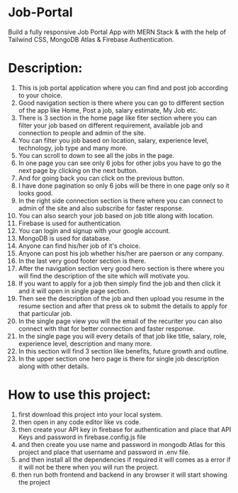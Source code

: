 # Job-Portal
Build a fully responsive Job Portal App with MERN Stack & with the help of  Tailwind CSS, MongoDB Atlas & Firebase Authentication.

# Description:

1. This is job portal application where you can find and post job according to your choice.
2. Good navigation section is there where you can go to different section of the app like Home, Post a job, salary estimate, My Job etc.
3. There is 3 section in the home page like fiter section where you can filter your job based on different requirement, available job and connection to people and admin of the site.
4. You can filter you job based on location, salary, experience level, technology, job type and many more.
5. You can scroll to down to see all the jobs in the page.
6. In one page you can see only 6 jobs for other jobs you have to go the next page by clicking on the next button.
7. And for going back you can click on the previous button.
8. I have done pagination so only 6 jobs will be there in one page only so it looks good.
9. In the right side connection section is there where you can connect to admin of the site and also subscribe for faster response.
10. You can also search your job based on job title along with location.
11. Firebase is used for authentication.
12. You can login and signup with your google account.
13. MongoDB is used for database.
14. Anyone can find his/her job of it's choice.
15. Anyone can post his job whether his/her are paerson or any company.
16. In the last very good footer section is there.
17. After the navigation section very good hero section is there where you will find the description of the site which will motivate you.
18. If you want to apply for a job then simply find the job and then click it and it will open in single page section.
19. Then see the description of the job and then upload you resume in the resume section and after that press ok to submit the details to apply for that particular job.
20. In the single page view you will the email of the recuriter you can also connect with that for better connection and faster response.
21. In the single page you will every details of that job like title, salary, role, experience level, description and many more.
22. In this section will find 3 section like benefits, future growth and outline.
23. In the upper section one hero page is there for single job description along with other details.




# How to use this project:

1. first download this project into your local system.
2. then open in any code editor like vs code.
3. then create your API key in firebase for authentication and place that API Keys and password in firebase.config.js file
4. and then create you use name and password in mongodb Atlas for this project and place that username and password in .env file.
5. and then install all the dependencies if required it will comes as a error if it will not be there when you will run the project.
6. then run both frontend and backend in any browser it will start showing the project
